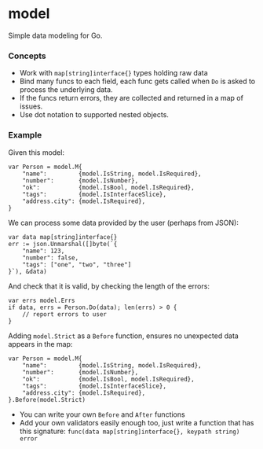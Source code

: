 model
=====

Simple data modeling for Go.

### Concepts

  * Work with `map[string]interface{}` types holding raw data
  * Bind many funcs to each field, each func gets called when `Do` is asked to process the underlying data.
  * If the funcs return errors, they are collected and returned in a map of issues.
  * Use dot notation to supported nested objects.

### Example

Given this model:

```
var Person = model.M{
	"name":         {model.IsString, model.IsRequired},
	"number":       {model.IsNumber},
	"ok":           {model.IsBool, model.IsRequired},
	"tags":         {model.IsInterfaceSlice},
	"address.city": {model.IsRequired},
}
```

We can process some data provided by the user (perhaps from JSON):

```
var data map[string]interface{}
err := json.Unmarshal([]byte(`{
	"name": 123,
	"number": false,
	"tags": ["one", "two", "three"]
}`), &data)
```

And check that it is valid, by checking the length of the errors:

```
var errs model.Errs
if data, errs = Person.Do(data); len(errs) > 0 {
	// report errors to user
}
```

Adding `model.Strict` as a `Before` function, ensures no unexpected data appears in the map:

```
var Person = model.M{
	"name":         {model.IsString, model.IsRequired},
	"number":       {model.IsNumber},
	"ok":           {model.IsBool, model.IsRequired},
	"tags":         {model.IsInterfaceSlice},
	"address.city": {model.IsRequired},
}.Before(model.Strict)
```

  * You can write your own `Before` and `After` functions
  * Add your own validators easily enough too, just write a function that has this signature: `func(data map[string]interface{}, keypath string) error`
